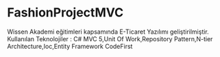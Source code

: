 # FashionProjectMVC

Wissen Akademi eğitimleri kapsamında E-Ticaret Yazılımı geliştirilmiştir.
Kullanılan Teknolojiler : C# MVC 5,Unit Of Work,Repository Pattern,N-tier Architecture,Ioc,Entity Framework CodeFirst 
